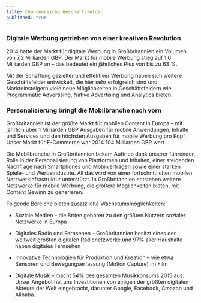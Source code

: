 ```yaml
---
title: Chancenreiche Geschäftsfelder
published: true
---
```


### Digitale Werbung getrieben von einer kreativen Revolution

2014 hatte der Markt für digitale Werbung in Großbritannien ein Volumen von 7,2 Milliarden GBP. Der Markt für mobile Werbung stieg auf 1,6 Milliarden GBP an – das bedeutet ein jährliches Plus von bis zu 63 %.

Mit der Schaffung gezielter und effektiver Werbung haben sich weitere Geschäftsfelder entwickelt, die hier sehr erfolgreich sind und Markteinsteigern viele neue Möglichkeiten in Geschäftsfeldern wie Programmatic Advertising, Native Advertising und Analytics bieten.

### Personalisierung bringt die Mobilbranche nach vorn

Großbritannien ist der größte Markt für mobilen Content in Europa – mit jährlich über 1 Milliarden GBP Ausgaben für mobile Anwendungen, Inhalte und Services und den höchsten Ausgaben für mobile Werbung pro Kopf. Unser Markt für E-Commerce war 2014 104 Milliarden GBP wert.

Die Mobilbranche in Großbritannien bekam Auftrieb dank unserer führenden Rolle in der Personalisierung von Plattformen und Inhalten, einer steigenden Nachfrage nach Smartphones und Mobilverträgen sowie einer starken Spiele- und Werbeindustrie. All das wird von einer fortschrittlichen mobilen Netzwerkinfrastruktur unterstützt. In Großbritannien entstehen weitere Netzwerke für mobile Werbung, die größere Möglichkeiten bieten, mit Content Gewinn zu generieren.

Folgende Bereiche bieten zusätzliche Wachstumsmöglichkeiten:

- Soziale Medien – die Briten gehören zu den größten Nutzern sozialer Netzwerke in Europa

- Digitales Radio und Fernsehen – Großbritannien besitzt eines der weltweit größten digitalen Radionetzwerke und 97% aller Haushalte haben digitales Fernsehen

- Innovative Technologien für Produktion und Kreation – wie etwa Sensoren und Bewegungserfassung (Motion Capture) im Film

- Digitale Musik – macht 54% des gesamten Musikkonsums 2015 aus. Unser Angebot hat uns Investitionen von einigen der größten digitalen Akteure der Welt eingebracht, darunter Google, Facebook, Amazon und Alibaba.
